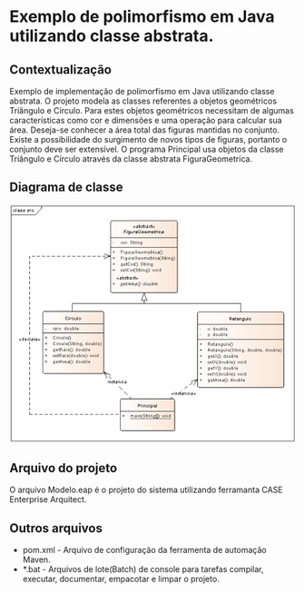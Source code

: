 # Exemplo de polimorfismo em Java utilizando classe abstrata.

## Contextualização

Exemplo de implementação de polimorfismo em Java utilizando classe abstrata.
O projeto modela as classes referentes a objetos geométricos Triângulo e Círculo.
Para estes objetos geométricos necessitam de algumas características como cor e dimensões e uma operação para calcular sua área.
Deseja-se conhecer a área total das figuras mantidas no conjunto.
Existe a possibilidade do surgimento de novos tipos de figuras, portanto o conjunto deve ser extensível.
O programa Principal usa objetos da classe Triângulo e Círculo através da classe abstrata FiguraGeometrica.

## Diagrama de classe

![Diagrama de classe](diagramadeclasse.png)

## Arquivo do projeto

O arquivo Modelo.eap é o projeto do sistema utilizando ferramanta CASE Enterprise Arquitect.

## Outros arquivos

- pom.xml - Arquivo de configuração da ferramenta de automação Maven.
- *.bat - Arquivos de lote(Batch) de console para tarefas compilar, executar, documentar, empacotar e limpar o projeto.